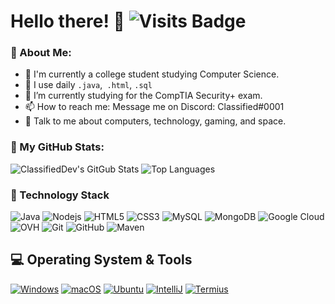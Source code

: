 # Hello there! 👋 ![Visits Badge](https://badges.pufler.dev/visits/ClassifiedDev/ClassifiedDev)

### 🤵 About Me:
- 🏦 I'm currently a college student studying Computer Science. 
- 🔭 I use daily ```.java```,``` .html```, ```.sql```
- 📓 I’m currently studying for the CompTIA Security+ exam.
- 📫 How to reach me: Message me on Discord: Classified#0001
- 💬 Talk to me about computers, technology, gaming, and space.

### 📄 My GitHub Stats:
![ClassifiedDev's GitGub Stats](https://github-readme-stats.vercel.app/api?username=ClassifiedDev&show_icons=true&title_color=22c9e3&icon_color=f75cff&text_color=daf7dc&bg_color=0c1324)
![Top Languages](https://github-readme-stats.vercel.app/api/top-langs/?username=ClassifiedDev&layout=compact&text_color=f75cff&bg_color=0c1324)

### 📡 Technology Stack
![Java](https://img.shields.io/badge/-Java-0C1324?style=flat-square&logo=java&logoColor=white)
![Nodejs](https://img.shields.io/badge/-Nodejs-0C1324?style=flat-square&logo=Node.js)
![HTML5](https://img.shields.io/badge/-HTML5-0C1324?style=flat-square&logo=html5&logoColor=white)
![CSS3](https://img.shields.io/badge/-CSS3-0C1324?style=flat-square&logo=css3)
![MySQL](https://img.shields.io/badge/-MySQL-0C1324?style=flat-square&logo=MySQL&logoColor=ffffff)
![MongoDB](https://img.shields.io/badge/-MongoDB-0C1324?style=flat-square&logo=mongodb)
![Google Cloud](https://img.shields.io/badge/Google%20Cloud-0C1324?style=flat-square&logo=google-cloud)
![OVH](https://img.shields.io/badge/-OVH-0C1324?style=flat-square&logo=ovh)
![Git](https://img.shields.io/badge/-Git-0C1324?style=flat-square&logo=git)
![GitHub](https://img.shields.io/badge/-GitHub-0C1324?style=flat-square&logo=github)
![Maven](https://img.shields.io/badge/-Maven-0C1324?style=flat-square&logo=maven)

## 💻 Operating System & Tools
[![Windows](https://img.shields.io/badge/Windows-10-4197d1?style=flat-square&logo=windows&logoColor=ffffff)](https://www.microsoft.com)
[![macOS](https://img.shields.io/badge/macOS-Catalina-D1ACBD?style=flat-square&logo=apple&logoColor=ffffff)](https://www.apple.com/macos/mojave/)
[![Ubuntu](https://img.shields.io/badge/Ubuntu-20.04-blue?style=flat-square&logo=ubuntu&logoColor=262577)](https://www.ubuntu.com/)
[![IntelliJ](https://img.shields.io/badge/IDE-IntelliJ-ea70ff?style=flat-square&logo=JetBrains)](https://www.jetbrains.com/IntelliJ/)
[![Termius](https://img.shields.io/badge/SSH-Termius-131933?style=flat-square&logo=ssh)](https://termius.com/)
